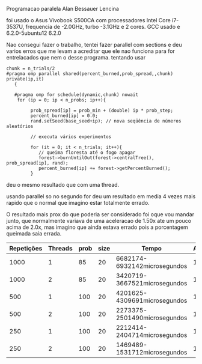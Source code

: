 Programacao paralela 
Alan Bessauer Lencina

foi usado o Asus Vivobook S500CA com processadores Intel Core i7-3537U, frequencia de -2.0GHz, turbo -3.1GHz e 2 cores.
GCC usado e 6.2.0-5ubuntu12 6.2.0 

Nao consegui fazer o trabalho, tentei fazer parallel com sections e deu varios erros que me levam a acreditar que
ele nao funciona para for entrelacados que nem o desse programa.
tentando usar 
```
chunk = n_trials/2
#pragma omp parallel shared(percent_burned,prob_spread,,chunk) private(ip,it)
   {

   #pragma omp for schedule(dynamic,chunk) nowait
    for (ip = 0; ip < n_probs; ip++){

         prob_spread[ip] = prob_min + (double) ip * prob_step;
         percent_burned[ip] = 0.0;
         rand.setSeed(base_seed+ip); // nova seqüência de números aleatórios

         // executa vários experimentos

         for (it = 0; it < n_trials; it++){
            // queima floresta até o fogo apagar
            forest->burnUntilOut(forest->centralTree(), prob_spread[ip], rand);
            percent_burned[ip] += forest->getPercentBurned();
         }
 ```
 deu o mesmo resultado que com uma thread.

 usando parallel so no segundo for deu um resultado em media 4 vezes mais rapido que o normal que
 imagino estar totalmente errado.
 
 O resultado mais prox do que poderia ser considerado foi oque vou mandar junto, que normalmente variava
 de uma aceleracao de 1.50x ate um pouco acima de 2.0x, mas imagino que ainda estava errado pois a 
 porcentagem queimada saia errada.
 

| Repetições                                           | Threads  |prob |size  | Tempo  | Aceleração |
| --------------------------------------------------------- | --------------------- | --------------- |-----|----|----|
|  1000|1                     |85    |20            |6682174-6932142microsegundos |1x|
|  1000               |2   |85 |20 |3420719-3667521microsegundos|1,91x|
|  500             |  1                  | 100             |20 |4201625-4309691microsegundos|1x|
|  500           |   2                |   100           |20 |2273375-2501490microsegundos|1,78x|
|  250              |  1                     |  100               |20 |2212414-2404714microsegundos|1x|
|  250               |  2                    |  100              |20 |1469489-1531712microsegundos|1.53x|







